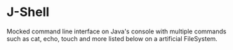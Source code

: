 # J-Shell
Mocked command line interface on Java's console with multiple commands such as cat, echo, touch and more listed below on a artificial FileSystem.
